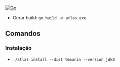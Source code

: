 [![Go](https://github.com/ElbertRibeiro/atlas-cli/actions/workflows/go.yml/badge.svg)](https://github.com/ElbertRibeiro/atlas-cli/actions/workflows/go.yml)

* Gerar build: ``go build -o atlas.exe``

## Comandos

### Instalação

* ``./atlas install --dist temurin --version jdk8``
